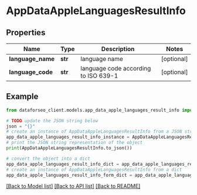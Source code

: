 # AppDataAppleLanguagesResultInfo


## Properties

Name | Type | Description | Notes
------------ | ------------- | ------------- | -------------
**language_name** | **str** | language name | [optional] 
**language_code** | **str** | language code according to ISO 639-1 | [optional] 

## Example

```python
from dataforseo_client.models.app_data_apple_languages_result_info import AppDataAppleLanguagesResultInfo

# TODO update the JSON string below
json = "{}"
# create an instance of AppDataAppleLanguagesResultInfo from a JSON string
app_data_apple_languages_result_info_instance = AppDataAppleLanguagesResultInfo.from_json(json)
# print the JSON string representation of the object
print(AppDataAppleLanguagesResultInfo.to_json())

# convert the object into a dict
app_data_apple_languages_result_info_dict = app_data_apple_languages_result_info_instance.to_dict()
# create an instance of AppDataAppleLanguagesResultInfo from a dict
app_data_apple_languages_result_info_form_dict = app_data_apple_languages_result_info.from_dict(app_data_apple_languages_result_info_dict)
```
[[Back to Model list]](../README.md#documentation-for-models) [[Back to API list]](../README.md#documentation-for-api-endpoints) [[Back to README]](../README.md)



